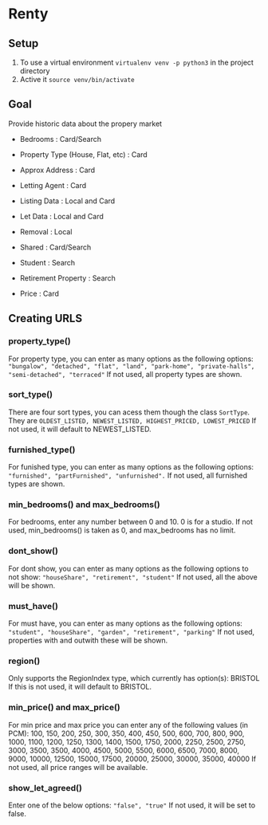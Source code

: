 # Renty 

## Setup 

1. To use a virtual environment `virtualenv venv -p python3` in the project directory
2. Active it `source venv/bin/activate`

## Goal
Provide historic data about the propery market 

- Bedrooms : Card/Search
- Property Type (House, Flat, etc) : Card
- Approx Address : Card
- Letting Agent : Card
- Listing Data : Local and Card
- Let Data : Local and Card
- Removal : Local

- Shared : Card/Search
- Student : Search
- Retirement Property : Search

- Price : Card


## Creating URLS

### property_type()

For property type, you can enter as many options as the following options:
`"bungalow", "detached", "flat", "land", "park-home", "private-halls", "semi-detached", "terraced"`
If not used, all property types are shown. 

### sort_type()

There are four sort types, you can acess them though the class `SortType`. They are
`OLDEST_LISTED, NEWEST_LISTED, HIGHEST_PRICED, LOWEST_PRICED`
If not used, it will default to NEWEST_LISTED.

### furnished_type()

For funished type, you can enter as many options as the following options:
`"furnished", "partFurnished", "unfurnished".`
If not used, all furnished types are shown.

### min_bedrooms() and max_bedrooms()

For bedrooms, enter any number between 0 and 10. 0 is for a studio.
If not used, min_bedrooms() is taken as 0, and max_bedrooms has no limit. 

### dont_show()

For dont show, you can enter as many options as the following options to not show:
`"houseShare", "retirement", "student"`
If not used, all the above will be shown.

### must_have()

For must have, you can enter as many options as the following options:
`"student", "houseShare", "garden", "retirement", "parking"`
If not used, properties with and outwith these will be shown. 

### region()

Only supports the RegionIndex type, which currently has option(s):
BRISTOL
If this is not used, it will default to BRISTOL.

### min_price() and max_price()

For min price and max price you can enter any of the following values (in PCM):
100, 150, 200, 250, 300, 350, 400, 450, 500, 600, 700, 800, 900, 1000, 1100, 1200, 1250, 1300, 1400, 1500, 1750, 2000, 2250, 2500, 2750, 3000, 3500, 3500, 4000, 4500, 5000, 5500, 6000, 6500, 7000, 8000, 9000, 10000, 12500, 15000, 17500, 20000, 25000, 30000, 35000, 40000
If not used, all price ranges will be available. 

### show_let_agreed()

Enter one of the below options: 
`"false", "true"`
If not used, it will be set to false.